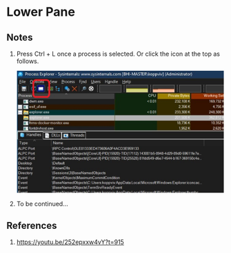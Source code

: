 # Lower Pane

## Notes
1. Press Ctrl + L once a process is selected. Or click the icon at the top as follows.

    ![Lower Pan](images/50_50_LowerPane_WinExplorer.jpg)

2. To be continued...

## References
1. https://youtu.be/252epxxw4vY?t=915